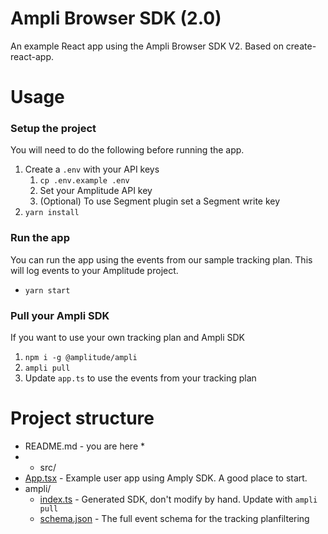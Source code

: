 # Ampli Browser SDK (2.0)

An example React app using the Ampli Browser SDK V2. Based on create-react-app.

# Usage

### Setup the project

You will need to do the following before running the app.

1. Create a `.env` with your API keys
   1. `cp .env.example .env`
   2. Set your Amplitude API key
   3. (Optional) To use Segment plugin set a Segment write key
2. `yarn install`

### Run the app

You can run the app using the events from our sample tracking plan. This will log events to your Amplitude project.

- `yarn start`

### Pull your Ampli SDK

If you want to use your own tracking plan and Ampli SDK

1. `npm i -g @amplitude/ampli`
2. `ampli pull`
3. Update `app.ts` to use the events from your tracking plan

# Project structure

- README.md - you are here \*
- - src/
- [App.tsx](src/App.tsx) - Example user app using Amply SDK. A good place to start.
- ampli/
  - [index.ts](src/ampli/index.ts) - Generated SDK, don't modify by hand. Update with `ampli pull`
  - [schema.json](src/ampli/schema.json) - The full event schema for the tracking planfiltering
